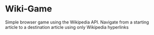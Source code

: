 # Wiki-Game
Simple browser game using the Wikipedia API. Navigate from a starting article to a destination article using only Wikipedia hyperlinks 
